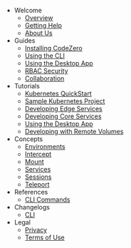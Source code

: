 <!-- Keep the * file extensions for broken link checking -->

- Welcome
  - [Overview](/welcome/overview)
  - [Getting Help](/welcome/getting-help)
  - [About Us](/welcome/about-us)
- Guides
  - [Installing CodeZero](/guides/installing)
  - [Using the CLI](/guides/using-cli)
  - [Using the Desktop App](/guides/using-desktop-app)
  - [RBAC Security](/guides/security)
  - [Collaboration](/guides/collaboration)
- Tutorials
  - [Kubernetes QuickStart](/tutorials/kubernetes-quickstart)
  - [Sample Kubernetes Project](/tutorials/sample-project)
  - [Developing Edge Services](/tutorials/edge)
  - [Developing Core Services](/tutorials/core)
  - [Using the Desktop App](/tutorials/desktop-app)
  - [Developing with Remote Volumes](/tutorials/mount)
- Concepts
  - [Environments](/concepts/environments)
  - [Intercept](/concepts/intercept)
  - [Mount](/concepts/mount)
  - [Services](/concepts/services)
  - [Sessions](/concepts/sessions)
  - [Teleport](/concepts/teleport)
- References
  - [CLI Commands](/references/command-line)
- Changelogs
  - [CLI](/changelogs/cli)
- Legal
  - [Privacy](https://codezero.io/privacy)
  - [Terms of Use](https://codezero.io/terms)
